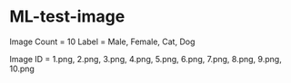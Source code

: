 # ML-test-image

Image Count = 10
Label = Male, Female, Cat, Dog

Image ID =
1.png,
2.png,
3.png,
4.png,
5.png,
6.png,
7.png,
8.png,
9.png,
10.png